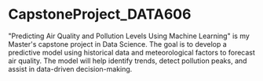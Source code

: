 # CapstoneProject_DATA606
"Predicting Air Quality and Pollution Levels Using Machine Learning" is my Master's capstone project in Data Science. The goal is to develop a predictive model using historical data and meteorological factors to forecast air quality. The model will help identify trends, detect pollution peaks, and assist in data-driven decision-making.
